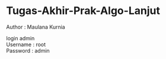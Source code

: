 # Tugas-Akhir-Prak-Algo-Lanjut
Author : Maulana Kurnia

login admin <br>
<a>Username : root</a> <br>
<a>Password : admin</a>
